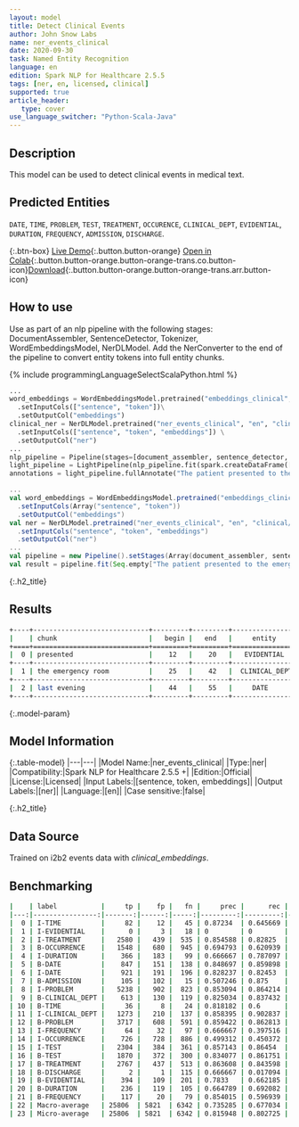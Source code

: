 ```yaml
---
layout: model
title: Detect Clinical Events
author: John Snow Labs
name: ner_events_clinical
date: 2020-09-30
task: Named Entity Recognition
language: en
edition: Spark NLP for Healthcare 2.5.5
tags: [ner, en, licensed, clinical]
supported: true
article_header:
   type: cover
use_language_switcher: "Python-Scala-Java"
---
```


## Description
This model can be used to detect clinical events in medical text.

## Predicted Entities
`DATE`, `TIME`, `PROBLEM`, `TEST`, `TREATMENT`, `OCCURENCE`, `CLINICAL_DEPT`, `EVIDENTIAL`, `DURATION`, `FREQUENCY`, `ADMISSION`, `DISCHARGE`.

{:.btn-box}
[Live Demo](https://demo.johnsnowlabs.com/healthcare/NER_EVENTS_CLINICAL/){:.button.button-orange}
[Open in Colab](https://colab.research.google.com/github/JohnSnowLabs/spark-nlp-workshop/blob/master/tutorials/streamlit_notebooks/healthcare/NER_EVENTS_CLINICAL.ipynb){:.button.button-orange.button-orange-trans.co.button-icon}[Download](https://s3.amazonaws.com/auxdata.johnsnowlabs.com/clinical/models/ner_events_clinical_en_2.5.5_2.4_1597775531760.zip){:.button.button-orange.button-orange-trans.arr.button-icon}

## How to use

Use as part of an nlp pipeline with the following stages: DocumentAssembler, SentenceDetector, Tokenizer, WordEmbeddingsModel, NerDLModel. Add the NerConverter to the end of the pipeline to convert entity tokens into full entity chunks.

<div class="tabs-box" markdown="1">

{% include programmingLanguageSelectScalaPython.html %}


```python
...
word_embeddings = WordEmbeddingsModel.pretrained("embeddings_clinical", "en", "clinical/models")\
  .setInputCols(["sentence", "token"])\
  .setOutputCol("embeddings")
clinical_ner = NerDLModel.pretrained("ner_events_clinical", "en", "clinical/models") \
  .setInputCols(["sentence", "token", "embeddings"]) \
  .setOutputCol("ner")
...
nlp_pipeline = Pipeline(stages=[document_assembler, sentence_detector, tokenizer, word_embeddings, clinical_ner, ner_converter])
light_pipeline = LightPipeline(nlp_pipeline.fit(spark.createDataFrame([['']]).toDF("text")))
annotations = light_pipeline.fullAnnotate("The patient presented to the emergency room last evening")

```

```scala
...
val word_embeddings = WordEmbeddingsModel.pretrained("embeddings_clinical", "en", "clinical/models")
  .setInputCols(Array("sentence", "token"))
  .setOutputCol("embeddings")
val ner = NerDLModel.pretrained("ner_events_clinical", "en", "clinical/models")
  .setInputCols("sentence", "token", "embeddings") 
  .setOutputCol("ner")
...
val pipeline = new Pipeline().setStages(Array(document_assembler, sentence_detector, tokenizer, word_embeddings, ner, ner_converter))
val result = pipeline.fit(Seq.empty["The patient presented to the emergency room last evening"].toDS.toDF("text")).transform(data)

```

</div>

{:.h2_title}
## Results

```bash
+----+-----------------------------+---------+---------+-----------------+
|    | chunk                       |   begin |   end   |     entity      |
+====+=============================+=========+=========+=================+
|  0 | presented                   |    12   |    20   |   EVIDENTIAL    |
+----+-----------------------------+---------+---------+-----------------+
|  1 | the emergency room          |    25   |    42   |  CLINICAL_DEPT  |
+----+-----------------------------+---------+---------+-----------------+
|  2 | last evening                |    44   |    55   |     DATE        |
+----+-----------------------------+---------+---------+-----------------+
```
{:.model-param}
## Model Information

{:.table-model}
|---|---|
|Model Name:|ner_events_clinical|
|Type:|ner|
|Compatibility:|Spark NLP for Healthcare 2.5.5 +|
|Edition:|Official|
|License:|Licensed|
|Input Labels:|[sentence, token, embeddings]|
|Output Labels:|[ner]|
|Language:|[en]|
|Case sensitive:|false|

{:.h2_title}
## Data Source
Trained on i2b2 events data with *clinical_embeddings*.

## Benchmarking
```bash
|    | label           |     tp |    fp |   fn |     prec |      rec |        f1 |
|---:|----------------:|-------:|------:|-----:|---------:|---------:|----------:|
|  0 | I-TIME          |     82 |    12 |   45 | 0.87234  | 0.645669 | 0.742081  |
|  1 | I-EVIDENTIAL    |      0 |     3 |   18 | 0        | 0        | 0         |
|  2 | I-TREATMENT     |   2580 |   439 |  535 | 0.854588 | 0.82825  | 0.841213  |
|  3 | B-OCCURRENCE    |   1548 |   680 |  945 | 0.694793 | 0.620939 | 0.655793  |
|  4 | I-DURATION      |    366 |   183 |   99 | 0.666667 | 0.787097 | 0.721893  |
|  5 | B-DATE          |    847 |   151 |  138 | 0.848697 | 0.859898 | 0.854261  |
|  6 | I-DATE          |    921 |   191 |  196 | 0.828237 | 0.82453  | 0.82638   |
|  7 | B-ADMISSION     |    105 |   102 |   15 | 0.507246 | 0.875    | 0.642202  |
|  8 | I-PROBLEM       |   5238 |   902 |  823 | 0.853094 | 0.864214 | 0.858618  |
|  9 | B-CLINICAL_DEPT |    613 |   130 |  119 | 0.825034 | 0.837432 | 0.831187  |
| 10 | B-TIME          |     36 |     8 |   24 | 0.818182 | 0.6      | 0.692308  |
| 11 | I-CLINICAL_DEPT |   1273 |   210 |  137 | 0.858395 | 0.902837 | 0.880055  |
| 12 | B-PROBLEM       |   3717 |   608 |  591 | 0.859422 | 0.862813 | 0.861114  |
| 13 | I-FREQUENCY     |     64 |    32 |   97 | 0.666667 | 0.397516 | 0.498054  |
| 14 | I-OCCURRENCE    |    726 |   728 |  886 | 0.499312 | 0.450372 | 0.473581  |
| 15 | I-TEST          |   2304 |   384 |  361 | 0.857143 | 0.86454  | 0.860826  |
| 16 | B-TEST          |   1870 |   372 |  300 | 0.834077 | 0.861751 | 0.847688  |
| 17 | B-TREATMENT     |   2767 |   437 |  513 | 0.863608 | 0.843598 | 0.853485  |
| 18 | B-DISCHARGE     |      2 |     1 |  115 | 0.666667 | 0.017094 | 0.0333333 |
| 19 | B-EVIDENTIAL    |    394 |   109 |  201 | 0.7833   | 0.662185 | 0.717669  |
| 20 | B-DURATION      |    236 |   119 |  105 | 0.664789 | 0.692082 | 0.678161  |
| 21 | B-FREQUENCY     |    117 |    20 |   79 | 0.854015 | 0.596939 | 0.702703  |
| 22 | Macro-average   | 25806  | 5821  | 6342 | 0.735285 | 0.677034 | 0.704959  |
| 23 | Micro-average   | 25806  | 5821  | 6342 | 0.815948 | 0.802725 | 0.809283  |
```